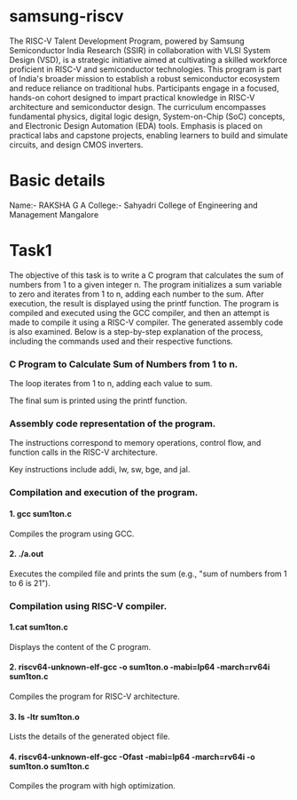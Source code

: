 # samsung-riscv
The RISC-V Talent Development Program, powered by Samsung Semiconductor India Research (SSIR) in collaboration with VLSI System Design (VSD), is a strategic initiative aimed at cultivating a skilled workforce proficient in RISC-V and semiconductor technologies. This program is part of India's broader mission to establish a robust semiconductor ecosystem and reduce reliance on traditional hubs.
 Participants engage in a focused, hands-on cohort designed to impart practical knowledge in RISC-V architecture and semiconductor design. The curriculum encompasses fundamental physics, digital logic design, System-on-Chip (SoC) concepts, and Electronic Design Automation (EDA) tools. Emphasis is placed on practical labs and capstone projects, enabling learners to build and simulate circuits, and design CMOS inverters.

# Basic details 
Name:- RAKSHA G A 
College:- Sahyadri College of Engineering and Management Mangalore 

# Task1
The objective of this task is to write a C program that calculates the sum of numbers from 1 to a given integer n. The program initializes a sum variable to zero and iterates from 1 to n, adding each number to the sum. After execution, the result is displayed using the printf function. The program is compiled and executed using the GCC compiler, and then an attempt is made to compile it using a RISC-V compiler. The generated assembly code is also examined. Below is a step-by-step explanation of the process, including the commands used and their respective functions.

### C Program to Calculate Sum of Numbers from 1 to n.


The loop iterates from 1 to n, adding each value to sum.

The final sum is printed using the printf function.

 
### Assembly code representation of the program.

The instructions correspond to memory operations, control flow, and function calls in the RISC-V architecture.

Key instructions include addi, lw, sw, bge, and jal.

### Compilation and execution of the program.


#### 1. gcc sum1ton.c
Compiles the program using GCC.

#### 2. ./a.out
Executes the compiled file and prints the sum (e.g., "sum of numbers from 1 to 6 is 21").


### Compilation using RISC-V compiler.



#### 1.cat sum1ton.c
Displays the content of the C program.

#### 2. riscv64-unknown-elf-gcc -o sum1ton.o -mabi=lp64 -march=rv64i sum1ton.c
Compiles the program for RISC-V architecture.

#### 3. ls -ltr sum1ton.o
Lists the details of the generated object file.

#### 4. riscv64-unknown-elf-gcc -Ofast -mabi=lp64 -march=rv64i -o sum1ton.o sum1ton.c
Compiles the program with high optimization.

 
